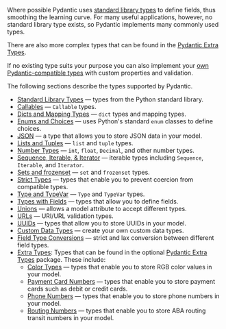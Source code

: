 Where possible Pydantic uses [standard library types](standard_types.md) to define fields, thus smoothing
the learning curve. For many useful applications, however, no standard library type exists,
so Pydantic implements many commonly used types.

There are also more complex types that can be found in the [Pydantic Extra Types](extra_types/extra_types.md).

If no existing type suits your purpose you can also implement your [own Pydantic-compatible types](custom.md#custom-data-types) with custom properties and validation.

The following sections describe the types supported by Pydantic.


* [Standard Library Types](standard_types.md) &mdash; types from the Python standard library.
* [Callables](callables.md) &mdash; `Callable` types.
* [Dicts and Mapping Types](dicts_mapping.md) &mdash; `dict` types and mapping types.
* [Enums and Choices](enums.md) &mdash; uses Python's standard `enum` classes to define choices.
* [JSON](json.md) &mdash; a type that allows you to store JSON data in your model.
* [Lists and Tuples](list_types.md) &mdash; `list` and `tuple` types.
* [Number Types](number_types.md) &mdash; `int`, `float`, `Decimal`, and other number types.
* [Sequence, Iterable, & Iterator](sequence_iterable.md) &mdash; iterable types including `Sequence`, `Iterable`, and `Iterator`.
* [Sets and frozenset](set_types.md) &mdash; `set` and `frozenset` types.
* [Strict Types](strict_types.md) &mdash; types that enable you to prevent coercion from compatible types.
* [Type and TypeVar](typevars.md) &mdash; `Type` and `TypeVar` types.
* [Types with Fields](types_fields.md) &mdash; types that allow you to define fields.
* [Unions](unions.md) &mdash; allows a model attribute to accept different types.
* [URLs](urls.md) &mdash; URI/URL validation types.
* [UUIDs](uuids.md) &mdash; types that allow you to store UUIDs in your model.
* [Custom Data Types](custom.md) &mdash; create your own custom data types.
* [Field Type Conversions](../conversion_table.md) &mdash; strict and lax conversion between different field types.
* [Extra Types](extra_types/extra_types.md): Types that can be found in the optional [Pydantic Extra Types](https://github.com/pydantic/pydantic-extra-types) package. These include:
    * [Color Types](extra_types/color_types.md) &mdash; types that enable you to store RGB color values in your model.
    * [Payment Card Numbers](extra_types/payment_cards.md) &mdash; types that enable you to store payment cards such as debit or credit cards.
    * [Phone Numbers](extra_types/phone_numbers.md) &mdash; types that enable you to store phone numbers in your model.
    * [Routing Numbers](extra_types/color_types.md) &mdash; types that enable you to store ABA routing transit numbers in your model.

